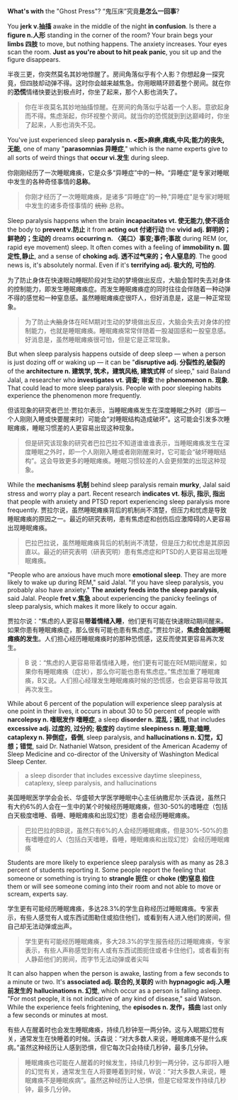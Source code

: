 **What's with** the "Ghost Press"?
“鬼压床”究竟**是怎么一回事**? 

You **jerk v.抽搐** awake in the middle of the night **in confusion**. Is there a **figure n.人形** standing in the corner of the room? Your brain begs your **limbs 四肢** to move, but nothing happens. The anxiety increases. Your eyes scan the room. **Just as you're about to hit peak panic**, you sit up and the figure disappears.

半夜三更，你突然莫名其妙地惊醒了。房间角落似乎有个人影？你想起身一探究竟，但四肢却动弹不得。这时你会越来越焦急。你用眼睛环顾着整个房间。就在你的**恐慌**情绪快要达到极点时，你坐了起来，那个人影也消失了。

> 你在半夜莫名其妙地抽搐惊醒。在房间的角落似乎站着一个人影。意欲起身而不得。焦虑渐起，你环视整个房间。就当你的恐慌就到到达巅峰时，你坐了起来，人影也消失不见。

You've just experienced sleep **paralysis n. <医>麻痹,瘫痪,中风;能力的丧失,无能**, one of many "**parasomnias  异睡症**," which is the name experts give to all sorts of weird things that **occur vi.发生** during sleep.

你刚刚经历了一次睡眠瘫痪，它是众多“异睡症”中的一种。“异睡症”是专家对睡眠中发生的各种奇怪事情的**总称**。

> 你刚才经历了一次睡眠瘫痪，是诸多“异睡症”的一种,"异睡症"是专家对睡眠中发生的诸多奇怪事情的 ~~统称~~ 总称。

Sleep paralysis happens when the brain **incapacitates vt. 使无能力,使不适合** the body to **prevent v.防止** it from **acting out 付诸行动** the **vivid adj. 鲜明的；鲜艳的；生动的** dreams **occurring n. 〈美口〉事变;事件;事故** during REM (or, rapid eye movement) sleep. It often comes with a feeling of **immobility n. 固定性,静止**, and a sense of **choking adj. 透不过气来的；令人窒息的**. The good news is, it's absolutely normal. Even if it's **terrifying adj. 极大的, 可怕的**.

为了防止身体在快速眼动睡眠阶段对生动的梦境做出反应，大脑会暂时失去对身体的控制能力，即发生睡眠瘫痪症。而发生睡眠瘫痪症的同时往往会伴随着一种动弹不得的感觉和一种窒息感。虽然睡眠瘫痪症很吓人，但好消息是，这是一种正常现象。

> 为了防止~~大脑~~身体在REM期对生动的梦境做出反应，大脑会失去对身体的控制能力，也就是睡眠瘫痪。睡眠瘫痪常常伴随着一股凝固感和一股窒息感。好消息是，虽然睡眠瘫痪很可怕，但是它是正常现象。

But when sleep paralysis happens outside of deep sleep — when a person is just dozing off or waking up — it can be "**disruptive adj. 分裂性的,破裂的** of the **architecture n. 建筑学, 筑术，建筑风格, 建筑式样** of sleep," said Baland Jalal, a researcher who **investigates vt. 调查; 审查** the **phenomenon n. 现象**. That could lead to more sleep paralysis. People with poor sleeping habits experience the phenomenon more frequently.

但该现象的研究者巴兰·贾拉尔表示，当睡眠瘫痪发生在深度睡眠之外时（即当一个人刚刚入睡或快要醒来时）可能会“对睡眠结构造成破坏”。这可能会引发多次睡眠瘫痪，睡眠习惯差的人更容易出现这种现象。

>但是研究该现象的研究者巴拉巴拉不知道谁谁谁表示，当睡眠瘫痪发生在深度睡眠之外时，即一个人刚刚入睡或者刚刚醒来时，它可能会“破坏睡眠结构”。这会导致更多的睡眠瘫痪。睡眠习惯较差的人会更频繁的出现这种现象。

While the **mechanisms 机制** behind sleep paralysis remain **murky**, Jalal said stress and worry play a part. Recent research **indicates vt. 标示, 指示, 指出** that people with anxiety and PTSD report experiencing sleep paralysis more frequently.
贾拉尔说，虽然睡眠瘫痪背后的机制尚不清楚，但压力和忧虑是导致睡眠瘫痪的原因之一。最近的研究表明，患有焦虑症和创伤后应激障碍的人更容易出现睡眠瘫痪。

> 巴拉巴拉说，虽然睡眠瘫痪背后的机制尚不清楚，但是压力和忧虑是其原因直以。最近的研究表明（研表究明）患有焦虑症和PTSD的人更容易出现睡眠瘫痪。

"People who are anxious have much more **emotional sleep**. They are more likely to wake up during REM," said Jalal. "If you have sleep paralysis, you probably also have anxiety." **The anxiety feeds into the sleep paralysis**, said Jalal. People **fret v.焦急** about experiencing the panicky feelings of sleep paralysis, which makes it more likely to occur again.

贾拉尔说：“焦虑的人更容易**带着情绪入睡**，他们更有可能在快速眼动期间醒来。如果你患有睡眠瘫痪症，那么很有可能也患有焦虑症。”贾拉尔说，**焦虑会加剧睡眠瘫痪的发生**。人们担心经历睡眠瘫痪时的那种恐慌感，这反而使其更容易再次发生。
> B 说：“焦虑的人更容易带着情绪入睡，他们更有可能在REM期间醒来，如果你有睡眠瘫痪（症状），那么你可能也患有焦虑症。”焦虑加重了睡眠瘫痪，B又说。人们担心经理发生睡眠瘫痪时候的恐慌感，也会更容易导致其再次发生。

While about 6 percent of the population will experience sleep paralysis at one point in their lives, it occurs in about 30 to 50 percent of people with **narcolepsy n. 嗜眠发作 嗜睡症**, a sleep **disorder n. 混乱；骚乱** that includes **excessive adj. 过度的, 过分的; 极度的** daytime **sleepiness n. 睡意;瞌睡**, **cataplexy n. 猝倒症，昏倒**, sleep paralysis, and **hallucinations n. 幻觉，幻想；错觉**, said Dr. Nathaniel Watson, president of the American Academy of Sleep Medicine and co-director of the University of Washington Medical Sleep Center.

>  a sleep disorder that includes excessive daytime sleepiness, cataplexy, sleep paralysis, and hallucinations

美国睡眠医学学会会长、华盛顿大学医学睡眠中心主任纳撒尼尔·沃森说，虽然只有大约6%的人会在一生中的某个时候经历睡眠瘫痪，但30-50%的嗜睡症（包括白天极度嗜睡、昏睡、睡眠瘫痪和出现幻觉）患者会经历睡眠瘫痪。

> 巴拉巴拉的BB说，虽然只有6%的人会经历睡眠瘫痪，但是30%-50%的患有嗜睡症的人（包括白天嗜睡，昏睡，睡眠瘫痪和出现幻觉）会经历睡眠瘫痪

Students are more likely to experience sleep paralysis with as many as 28.3 percent of students reporting it. Some people report the feeling that someone or something is trying to **strangle 扼住** or **choke (使)窒息 掐住** them or will see someone coming into their room and not able to move or scream, experts say. 

学生更有可能经历睡眠瘫痪，多达28.3%的学生自称经历过睡眠瘫痪。专家表示，有些人感觉有人或东西试图勒住或掐住他们，或看到有人进入他们的房间，但自己却无法动弹或出声。

> 学生更有可能经历睡眠瘫痪，多大28.3%的学生报告经历过睡眠瘫痪，专家表示，有些人声称感觉到有人或有东西试图扼住或者卡住他们，或者看到有人静茹他们的房间，而字节无法动弹或者尖叫

It can also happen when the person is awake, lasting from a few seconds to a minute or two. It's **associated adj. 联合的,关联的** with **hypnagogic adj.入睡前发生的** **hallucinations n. 幻觉**, which occur as a person is falling asleep. "For most people, it is not indicative of any kind of disease," said Watson. While the experience feels frightening, the **episodes n. 发作，插曲** last only a few seconds or minutes at most.

有些人在醒着时也会发生睡眠瘫痪，持续几秒钟至一两分钟。这与入眠期幻觉有关，通常发生在快睡着的时候。沃森说：“对大多数人来说，睡眠瘫痪不是什么疾病。”虽然这种经历让人感到恐惧，但它每次只会持续几秒钟，最多几分钟。

> 睡眠瘫痪也可能在人醒着的时候发生，持续几秒到一两分钟，这与即将入睡的幻觉有关，通常发生在人将要睡着到时候，W说：“对大多数人来说，睡眠瘫痪不是睡眠疾病”。虽然这种经历让人恐惧，但是它经常发作持续几秒钟，最多几分钟。
